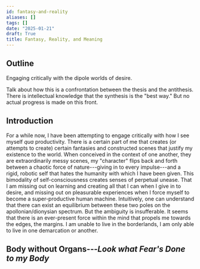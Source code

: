 ```yaml
---
id: fantasy-and-reality
aliases: []
tags: []
date: "2025-01-21"
draft: True
title: Fantasy, Reality, and Meaning
---
```


## Outline

Engaging critically with the dipole worlds of desire.

Talk about how this is a confrontation between the thesis and the antithesis. There is intellectual knowledge that the synthesis is the "best way." But no actual progress is made on this front.

## Introduction

For a while now, I have been attempting to engage critically with how I see myself _qua_ productivity. There is a certain part of me that creates (or attempts to create) certain fantasies and constructed scenes that justify my existence to the world. When conceived in the context of one another, they are extraordinarily messy scenes, my "character" flips back and forth between a chaotic force of nature---giving in to every impulse---and a rigid, robotic self that hates the humanity with which I have been given. This bimodality of self-consciousness creates senses of perpetual unease. That I am missing out on learning and creating all that I can when I give in to desire, and missing out on pleasurable experiences when I force myself to become a super-productive human machine. Intuitively, one can understand that there can exist an equilibrium between these two poles on the apollonian/dionysian spectrum. But the ambiguity is insufferable. It seems that there is an ever-present force within the mind that propels me towards the edges, the margins. I am unable to live in the borderlands, I am only able to live in one demarcation or another.

## Body without Organs---_Look what Fear's Done to my Body_
